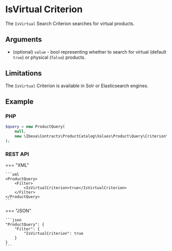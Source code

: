 # IsVirtual Criterion

The `IsVirtual` Search Criterion searches for virtual products. 

## Arguments

- (optional) `value` - bool representing whether to search for virtual (default `true`)
or physical (`false`) products.

## Limitations

The `IsVirtual` Criterion is available in Solr or Elasticsearch engines.

## Example

### PHP

``` php
$query = new ProductQuery(
    null,
    new \Ibexa\Contracts\ProductCatalog\Values\Product\Query\Criterion\IsVirtual(true)
);
```

### REST API

=== "XML"

    ```xml
    <ProductQuery>
        <Filter>
            <IsVirtualCriterion>true</IsVirtualCriterion>
        </Filter>
    </ProductQuery>
    ```

=== "JSON"

    ```json
    "ProductQuery": {
        "Filter": {
            "IsVirtualCriterion": true
        }
    }
    ```